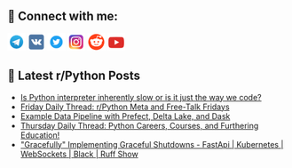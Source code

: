 ## 🔎 Connect with me:
[<img src="https://github.com/bullbesh/bullbesh/blob/main/images/Telegram.png" width="32" height="32" />](https://t.me/bullbesh)
[<img src="https://github.com/bullbesh/bullbesh/blob/main/images/VK.png" width="32" height="32" />](https://vk.com/bullbesh)
[<img src="https://github.com/bullbesh/bullbesh/blob/main/images/Twitter.png" width="32" height="32" />](https://twitter.com/bullbesh1)
[<img src="https://github.com/bullbesh/bullbesh/blob/main/images/Instagram.png" width="32" height="32" />](https://www.instagram.com/bullbesh)
[<img src="https://github.com/bullbesh/bullbesh/blob/main/images/Reddit.png" width="32" height="32" />](https://www.reddit.com/user/bullbesh)
[<img src="https://github.com/bullbesh/bullbesh/blob/main/images/YouTube.png" width="32" height="32" />](https://www.youtube.com/channel/UCtfjRs6uzgq5mfm8S06WTcg)

## 📕 Latest r/Python Posts
<!-- BLOG-POST-LIST:START -->
- [Is Python interpreter inherently slow or is it just the way we code?](https://www.reddit.com/r/Python/comments/1c1z7mt/is_python_interpreter_inherently_slow_or_is_it/)
- [Friday Daily Thread: r/Python Meta and Free-Talk Fridays](https://www.reddit.com/r/Python/comments/1c1um1g/friday_daily_thread_rpython_meta_and_freetalk/)
- [Example Data Pipeline with Prefect, Delta Lake, and Dask](https://www.reddit.com/r/Python/comments/1c1fg55/example_data_pipeline_with_prefect_delta_lake_and/)
- [Thursday Daily Thread: Python Careers, Courses, and Furthering Education!](https://www.reddit.com/r/Python/comments/1c10p5r/thursday_daily_thread_python_careers_courses_and/)
- [&quot;Gracefully&quot; Implementing Graceful Shutdowns - FastApi | Kubernetes | WebSockets | Black | Ruff Show](https://www.reddit.com/r/Python/comments/1c0wdvw/gracefully_implementing_graceful_shutdowns/)
<!-- BLOG-POST-LIST:END -->
